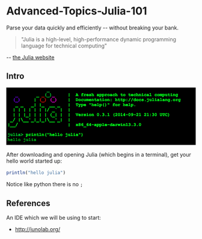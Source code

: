 Advanced-Topics-Julia-101
=========================

Parse your data quickly and efficiently -- without breaking your bank.


> "Julia is a high-level, high-performance dynamic programming language for technical computing" 

-- [the Julia website](http://julialang.org/)

## Intro

![img](./.img/01_Julia_Terminal.png)

After downloading and opening Julia (which begins in a terminal), get your hello world started up:

```julia
println("hello julia")
```

Notice like python there is no `;`

## References


An IDE which we will be using to start:

* http://junolab.org/
